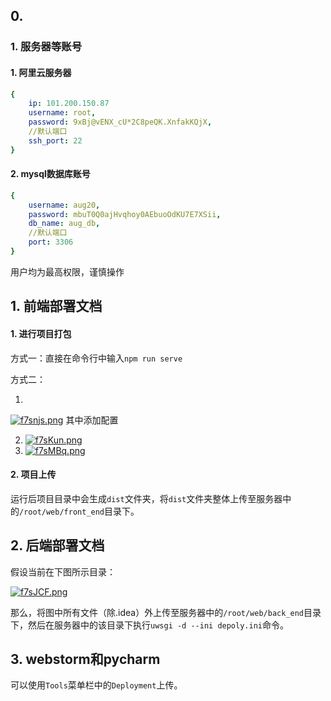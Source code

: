 ## 0. 

### 1. 服务器等账号

#### 1. 阿里云服务器

```yaml
{
    ip: 101.200.150.87
    username: root,
    password: 9xBj@vENX_cU*2C8peQK.XnfakKQjX,
    //默认端口
    ssh_port: 22
}
```

#### 2. mysql数据库账号

```yaml
{
    username: aug20,
    password: mbuT0Q0ajHvqhoy0AEbuoOdKU7E7XSii,
    db_name: aug_db,
    //默认端口
    port: 3306
}
```

用户均为最高权限，谨慎操作

## 1. 前端部署文档

#### 1. 进行项目打包

方式一：直接在命令行中输入`npm run serve`

方式二：

1. 

[![f7snjs.png](https://z3.ax1x.com/2021/08/19/f7snjs.png)](https://imgtu.com/i/f7snjs)
其中添加配置

2. [![f7sKun.png](https://z3.ax1x.com/2021/08/19/f7sKun.png)](https://imgtu.com/i/f7sKun)
3. [![f7sMBq.png](https://z3.ax1x.com/2021/08/19/f7sMBq.png)](https://imgtu.com/i/f7sMBq)

#### 2. 项目上传

运行后项目目录中会生成`dist`文件夹，将`dist`文件夹整体上传至服务器中的`/root/web/front_end`目录下。

## 2. 后端部署文档

假设当前在下图所示目录：

[![f7sJCF.png](https://z3.ax1x.com/2021/08/19/f7sJCF.png)](https://imgtu.com/i/f7sJCF)

那么，将图中所有文件（除.idea）外上传至服务器中的`/root/web/back_end`目录下，然后在服务器中的该目录下执行`uwsgi -d --ini depoly.ini`命令。

## 3. webstorm和pycharm

可以使用`Tools`菜单栏中的`Deployment`上传。
